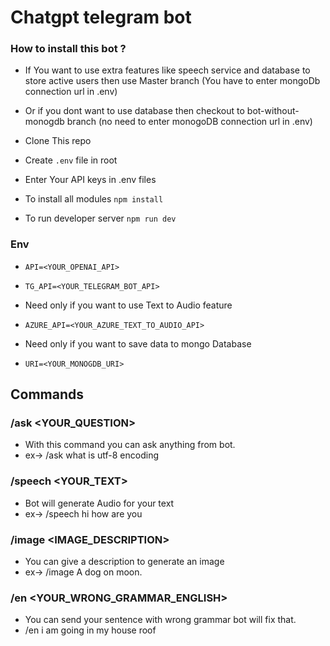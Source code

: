 # Chatgpt telegram bot
### How to install this bot ?

- If You want to use extra features like speech service and database to store active users then use Master branch (You have to enter mongoDb connection url in .env)
- Or if you dont want to use database then checkout to bot-without-monogdb branch (no need to enter monogoDB connection url in .env)


- Clone This repo
- Create `.env` file in root
- Enter Your API keys in .env files
- To install all modules `npm install`
- To run developer server `npm run dev`

### Env

- `API=<YOUR_OPENAI_API>`
- `TG_API=<YOUR_TELEGRAM_BOT_API>`
- Need only if you want to use Text to Audio feature
- `AZURE_API=<YOUR_AZURE_TEXT_TO_AUDIO_API>`

- Need only if you want to save data to mongo Database
- `URI=<YOUR_MONOGDB_URI>`

## Commands 

### /ask <YOUR_QUESTION>
- With this command you can ask anything from bot.
- ex-> /ask what is utf-8 encoding

### /speech <YOUR_TEXT>
- Bot will generate Audio for your text
- ex-> /speech hi how are you


### /image <IMAGE_DESCRIPTION>
 - You can give a description to generate an image
 - ex-> /image A dog on moon.

### /en <YOUR_WRONG_GRAMMAR_ENGLISH>
 - You can send your sentence with wrong grammar bot will fix that.
 - /en i am going in my house roof
 
 

